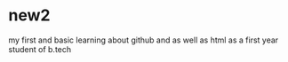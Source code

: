 # new2
my first  and  basic learning about github and as well as html as a first year student of b.tech
